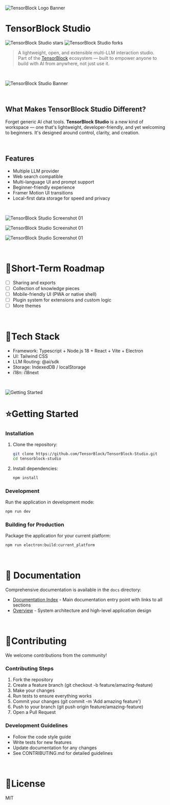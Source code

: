 ![TensorBlock Logo Banner](https://img.kookapp.cn/assets/2025-04/11/VWFJZWKDAe1uo0c0.png)
# TensorBlock Studio

![TensorBlock Studio stars](https://img.shields.io/github/stars/TensorBlock/TensorBlock-Studio)
![TensorBlock Studio forks](https://img.shields.io/github/forks/TensorBlock/TensorBlock-Studio)

> A lightweight, open, and extensible multi-LLM interaction studio.  
> Part of the [TensorBlock](https://tensorblock.co) ecosystem — built to empower anyone to build with AI from anywhere, not just use it.

<br>

![TensorBlock Studio Banner](https://img.kookapp.cn/assets/2025-04/11/vUWcjF1fvQ1uo0rr.png)

<br>

## What Makes TensorBlock Studio Different?

Forget generic AI chat tools. **TensorBlock Studio** is a new kind of workspace — one that's lightweight, developer-friendly, and yet welcoming to beginners. It's designed around control, clarity, and creation.

<br>

## Features

- Multiple LLM provider
- Web search compatible
- Multi-language UI and prompt support
- Beginner-friendly experience
- Framer Motion UI transitions
- Local-first data storage for speed and privacy

<br>

![TensorBlock Studio Screenshot 01](https://img.kookapp.cn/assets/2025-04/11/JDdzXkmU7b1uo11f.png)

![TensorBlock Studio Screenshot 01](https://img.kookapp.cn/assets/2025-04/11/DcK9HjWQx71uo11f.png)

![TensorBlock Studio Screenshot 01](https://img.kookapp.cn/assets/2025-04/11/o8hDNKQybP1uo11f.png)

<br>

# 🎯Short-Term Roadmap

- [ ] Sharing and exports
- [ ] Collection of knowledge pieces
- [ ] Mobile-friendly UI (PWA or native shell)
- [ ] Plugin system for extensions and custom logic
- [ ] More themes

<br>

# 🔩Tech Stack

- Framework: Typescript + Node.js 18 + React + Vite + Electron
- UI: Tailwind CSS
- LLM Routing: @ai/sdk
- Storage: IndexedDB / localStorage
- i18n: i18next

<br>

![Getting Started](https://img.kookapp.cn/assets/2025-04/11/BfsbY3Pszp1uo0c0.png)
# ⭐Getting Started

### Installation

1. Clone the repository:
   ```bash
   git clone https://github.com/TensorBlock/TensorBlock-Studio.git
   cd tensorblock-studio
   ```

2. Install dependencies:
   ```bash
   npm install
   ```

### Development

Run the application in development mode:

```bash
npm run dev
```

### Building for Production

Package the application for your current platform:

```bash
npm run electron:build:current_platform
```

<br>

# 📄 Documentation

Comprehensive documentation is available in the `docs` directory:

- [Documentation Index](docs/docs_index.md) - Main documentation entry point with links to all sections
- [Overview](docs/overview.md) - System architecture and high-level application design

<br>

# 🤝Contributing

We welcome contributions from the community!

### Contributing Steps
1. Fork the repository
2. Create a feature branch (git checkout -b feature/amazing-feature)
3. Make your changes
4. Run tests to ensure everything works
5. Commit your changes (git commit -m 'Add amazing feature')
6. Push to your branch (git push origin feature/amazing-feature)
7. Open a Pull Request

### Development Guidelines
- Follow the code style guide
- Write tests for new features
- Update documentation for any changes
- See CONTRIBUTING.md for detailed guidelines

<br>

# 📄License

MIT